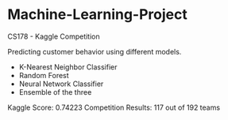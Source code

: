 # Machine-Learning-Project
CS178 - Kaggle Competition

Predicting customer behavior using different models.
- K-Nearest Neighbor Classifier
- Random Forest
- Neural Network Classifier
- Ensemble of the three

Kaggle Score: 0.74223
Competition Results: 117 out of 192 teams

